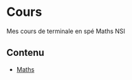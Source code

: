 # Cours

Mes cours de terminale en spé Maths NSI

## Contenu

- [Maths](https://janotlelapin.github.io/maths)

